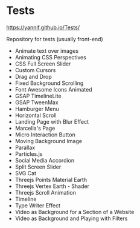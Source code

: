 # Tests 
https://yannif.github.io/Tests/

Repository for tests (usually front-end)
- Animate text over images
- Animating CSS Perspectives
- CSS Full Screen Slider
- Custom Cursors
- Drag and Drop
- Fixed Background Scrolling
- Font Awesome Icons Animated
- GSAP TimelineLite
- GSAP TweenMax
- Hamburger Menu
- Horizontal Scroll
- Landing Page with Blur Effect
- Marcella's Page
- Micro Interaction Button
- Moving Background Image
- Parallax
- Particles.js
- Social Media Accordion
- Split Screen Slider
- SVG Cat
- Threejs Points Material Earth
- Threejs Vertex Earth - Shader
- Threejs Scroll Animation
- Timeline
- Type Writer Effect
- Video as Background for a Section of a Website
- Video as Background and Playing with Filters